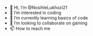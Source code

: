- 👋 Hi, I’m @NosihleLukhozi21
- 👀 I’m interested in coding
- 🌱 I’m currently learning basics of code
- 💞️ I’m looking to collaborate on gaming
- 📫 How to reach me

<!---
NosihleLukhozi21/NosihleLukhozi21 is a ✨ special ✨ repository because its `README.md` (this file) appears on your GitHub profile.
You can click the Preview link to take a look at your changes.
--->
